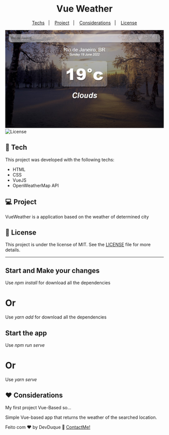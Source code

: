 <h1 align="center">
  Vue Weather
</h1>

<p align="center">
  <a href="#-tech">Techs</a>&nbsp;&nbsp;&nbsp;|&nbsp;&nbsp;&nbsp;
  <a href="#-project">Project</a>&nbsp;&nbsp;&nbsp;|&nbsp;&nbsp;&nbsp;
  <a href="#-considerations">Considerations</a>&nbsp;&nbsp;&nbsp;|&nbsp;&nbsp;&nbsp;
  <a href="#memo-license">License</a>
</p>

<img src="./public/imgs/cold_app.jpg" />

  <img alt="License" src="https://img.shields.io/static/v1?label=license&message=MIT&color=49AA26&labelColor=000000">

<br>

## 🚀 Tech

This project was developed with the following techs:

- HTML
- CSS
- VueJS
- OpenWeatherMap API

## 💻 Project

VueWeather is a application based on the weather of determined city


## :memo: License

This project is under the license of MIT. See the [LICENSE](.github/LICENSE.md) file for more details.

---

## Start and Make your changes
 Use *npm install* for download all the dependencies
 # Or
 Use *yarn add* for download all the dependencies
 
 ## Start the app
 Use *npm run serve*
 # Or
 Use *yarn serve*
 
 ## ❤️ Considerations
 My first project Vue-Based so...
 
 Simple Vue-based app that returns the weather of the searched location.
 
Feito com ♥ by DevDuque :wave: [ContactMe!](https://www.linkedin.com/in/davih-duque-787b901a4/)
 
 

